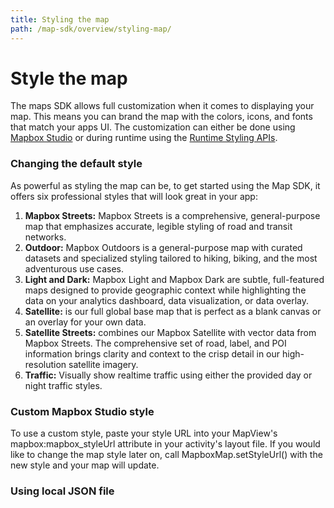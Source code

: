 ```yaml
---
title: Styling the map
path: /map-sdk/overview/styling-map/
---
```

# Style the map
The maps SDK allows full customization when it comes to displaying your map. This means you can brand the map with the colors, icons, and fonts that match your apps UI. The customization can either be done using [Mapbox Studio]() or during runtime using the [Runtime Styling APIs]().

### Changing the default style
As powerful as styling the map can be, to get started using the Map SDK, it offers six professional styles that will look great in your app:

1. **Mapbox Streets:** Mapbox Streets is a comprehensive, general-purpose map that emphasizes accurate, legible styling of road and transit networks.
2. **Outdoor:** Mapbox Outdoors is a general-purpose map with curated datasets and specialized styling tailored to hiking, biking, and the most adventurous use cases.
3. **Light and Dark:** Mapbox Light and Mapbox Dark are subtle, full-featured maps designed to provide geographic context while highlighting the data on your analytics dashboard, data visualization, or data overlay.
4. **Satellite:** is our full global base map that is perfect as a blank canvas or an overlay for your own data.
5. **Satellite Streets:** combines our Mapbox Satellite with vector data from Mapbox Streets. The comprehensive set of road, label, and POI information brings clarity and context to the crisp detail in our high-resolution satellite imagery.
6. **Traffic:** Visually show realtime traffic using either the provided day or night traffic styles.

### Custom Mapbox Studio style



To use a custom style, paste your style URL into your MapView's mapbox:mapbox_styleUrl attribute in your activity's layout file. If you would like to change the map style later on, call MapboxMap.setStyleUrl() with the new style and your map will update.

### Using local JSON file
